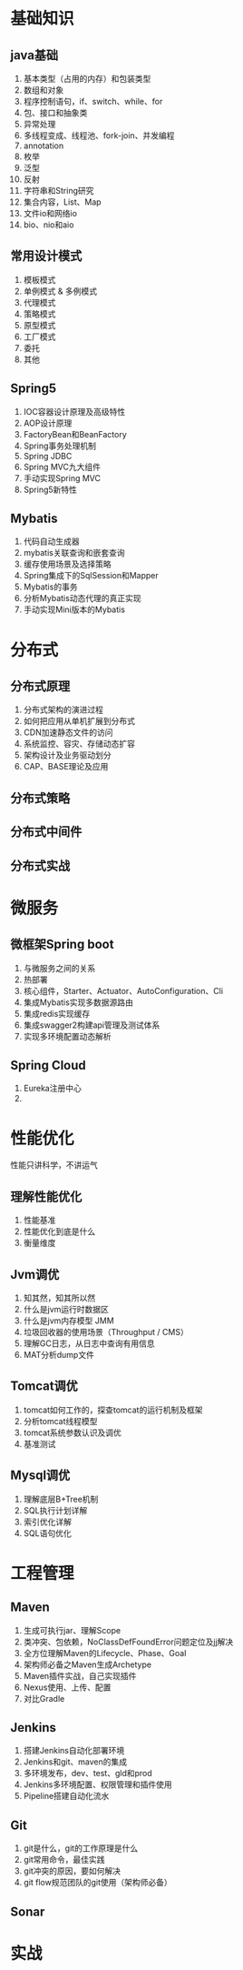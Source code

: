 # 基础知识

## java基础

1. 基本类型（占用的内存）和包装类型
2. 数组和对象
3. 程序控制语句，if、switch、while、for
4. 包、接口和抽象类
5. 异常处理
6. 多线程变成、线程池、fork-join、并发编程
7. annotation
8. 枚举
9. 泛型
10. 反射
11. 字符串和String研究
12. 集合内容，List、Map
13. 文件io和网络io
13. bio、nio和aio

## 常用设计模式

1. 模板模式
2. 单例模式 & 多例模式
3. 代理模式
4. 策略模式
5. 原型模式
6. 工厂模式
7. 委托
8. 其他

## Spring5

1. IOC容器设计原理及高级特性
2. AOP设计原理
3. FactoryBean和BeanFactory
4. Spring事务处理机制
5. Spring JDBC
6. Spring MVC九大组件
7. 手动实现Spring MVC
8. Spring5新特性

## Mybatis

1. 代码自动生成器
2. mybatis关联查询和嵌套查询
3. 缓存使用场景及选择策略
4. Spring集成下的SqlSession和Mapper
5. Mybatis的事务
6. 分析Mybatis动态代理的真正实现
7. 手动实现Mini版本的Mybatis

# 分布式

## 分布式原理

1. 分布式架构的演进过程
2. 如何把应用从单机扩展到分布式
3. CDN加速静态文件的访问
4. 系统监控、容灾、存储动态扩容
5. 架构设计及业务驱动划分
6. CAP、BASE理论及应用

## 分布式策略

## 分布式中间件

## 分布式实战

# 微服务

## 微框架Spring boot

1. 与微服务之间的关系
2. 热部署
3. 核心组件，Starter、Actuator、AutoConfiguration、Cli
4. 集成Mybatis实现多数据源路由
5. 集成redis实现缓存
6. 集成swagger2构建api管理及测试体系
7. 实现多环境配置动态解析

## Spring Cloud

1. Eureka注册中心
2. 

# 性能优化

性能只讲科学，不讲运气

## 理解性能优化

1. 性能基准
2. 性能优化到底是什么
3. 衡量维度

## Jvm调优

1. 知其然，知其所以然
2. 什么是jvm运行时数据区
3. 什么是jvm内存模型 JMM
4. 垃圾回收器的使用场景（Throughput / CMS）
5. 理解GC日志，从日志中查询有用信息
6. MAT分析dump文件

## Tomcat调优

1. tomcat如何工作的，探查tomcat的运行机制及框架
2. 分析tomcat线程模型
3. tomcat系统参数认识及调优
4. 基准测试

## Mysql调优

1. 理解底层B+Tree机制
2. SQL执行计划详解
3. 索引优化详解
4. SQL语句优化

# 工程管理

## Maven

1. 生成可执行jar、理解Scope
2. 类冲突、包依赖，NoClassDefFoundError问题定位及jj解决
3. 全方位理解Maven的Lifecycle、Phase、Goal
4. 架构师必备之Maven生成Archetype
5. Maven插件实战，自己实现插件
6. Nexus使用、上传、配置
7. 对比Gradle

## Jenkins

1. 搭建Jenkins自动化部署环境
2. Jenkins和git、maven的集成
3. 多环境发布，dev、test、gld和prod
4. Jenkins多环境配置、权限管理和插件使用
5. Pipeline搭建自动化流水

## Git

1. git是什么，git的工作原理是什么
2. git常用命令，最佳实践
3. git冲突的原因，要如何解决
4. git flow规范团队的git使用（架构师必备）

## Sonar

# 实战